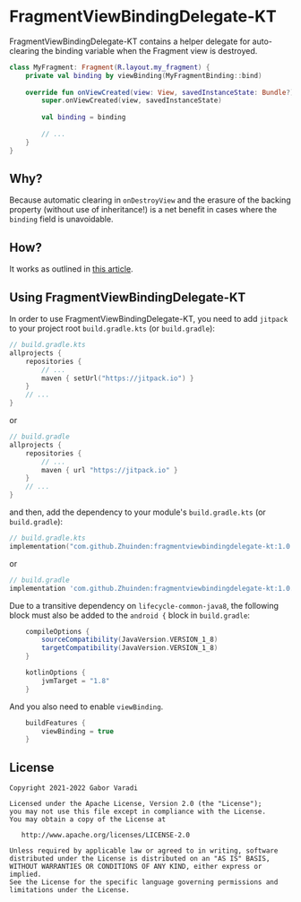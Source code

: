 # FragmentViewBindingDelegate-KT

FragmentViewBindingDelegate-KT contains a helper delegate for auto-clearing the binding variable when the Fragment view is destroyed.

``` kotlin
class MyFragment: Fragment(R.layout.my_fragment) {
    private val binding by viewBinding(MyFragmentBinding::bind)
    
    override fun onViewCreated(view: View, savedInstanceState: Bundle?) {
        super.onViewCreated(view, savedInstanceState)
        
        val binding = binding
        
        // ...
    }
}
```

## Why?

Because automatic clearing in `onDestroyView` and the erasure of the backing property (without use of inheritance!) is a net benefit in cases where the `binding` field is unavoidable.

## How?

It works as outlined in [this article](https://medium.com/@Zhuinden/simple-one-liner-viewbinding-in-fragments-and-activities-with-kotlin-961430c6c07c).

## Using FragmentViewBindingDelegate-KT

In order to use FragmentViewBindingDelegate-KT, you need to add `jitpack` to your project root `build.gradle.kts`
(or `build.gradle`):

``` kotlin
// build.gradle.kts
allprojects {
    repositories {
        // ...
        maven { setUrl("https://jitpack.io") }
    }
    // ...
}
```

or

``` groovy
// build.gradle
allprojects {
    repositories {
        // ...
        maven { url "https://jitpack.io" }
    }
    // ...
}
```

and then, add the dependency to your module's `build.gradle.kts` (or `build.gradle`):

``` kotlin
// build.gradle.kts
implementation("com.github.Zhuinden:fragmentviewbindingdelegate-kt:1.0.1")
```

or

``` groovy
// build.gradle
implementation 'com.github.Zhuinden:fragmentviewbindingdelegate-kt:1.0.1'
```

Due to a transitive dependency on `lifecycle-common-java8`, the following block must also be added to the `android {` block in `build.gradle`:

``` groovy
    compileOptions {
        sourceCompatibility(JavaVersion.VERSION_1_8)
        targetCompatibility(JavaVersion.VERSION_1_8)
    }

    kotlinOptions {
        jvmTarget = "1.8"
    }
```

And you also need to enable `viewBinding`.

``` groovy
    buildFeatures {
        viewBinding = true
    }
```

## License

    Copyright 2021-2022 Gabor Varadi

    Licensed under the Apache License, Version 2.0 (the "License");
    you may not use this file except in compliance with the License.
    You may obtain a copy of the License at

       http://www.apache.org/licenses/LICENSE-2.0

    Unless required by applicable law or agreed to in writing, software
    distributed under the License is distributed on an "AS IS" BASIS,
    WITHOUT WARRANTIES OR CONDITIONS OF ANY KIND, either express or implied.
    See the License for the specific language governing permissions and
    limitations under the License.
